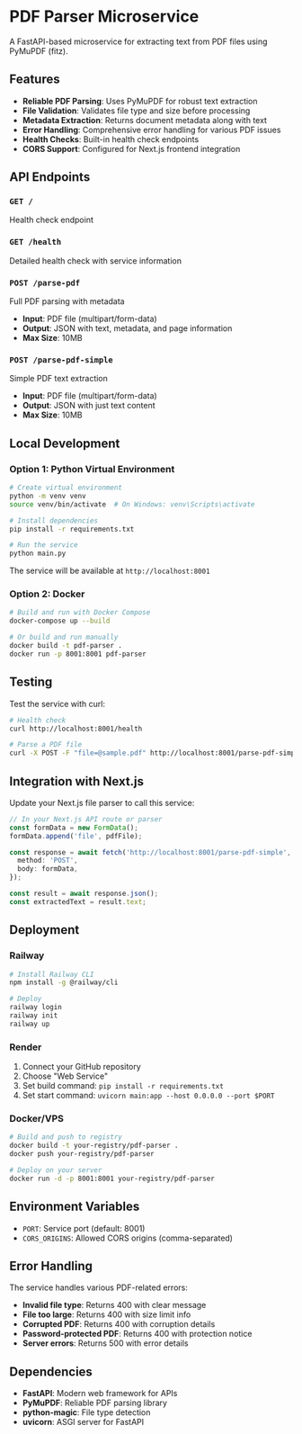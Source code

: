 # PDF Parser Microservice

A FastAPI-based microservice for extracting text from PDF files using PyMuPDF (fitz).

## Features

- **Reliable PDF Parsing**: Uses PyMuPDF for robust text extraction
- **File Validation**: Validates file type and size before processing
- **Metadata Extraction**: Returns document metadata along with text
- **Error Handling**: Comprehensive error handling for various PDF issues
- **Health Checks**: Built-in health check endpoints
- **CORS Support**: Configured for Next.js frontend integration

## API Endpoints

### `GET /`
Health check endpoint

### `GET /health`
Detailed health check with service information

### `POST /parse-pdf`
Full PDF parsing with metadata
- **Input**: PDF file (multipart/form-data)
- **Output**: JSON with text, metadata, and page information
- **Max Size**: 10MB

### `POST /parse-pdf-simple`
Simple PDF text extraction
- **Input**: PDF file (multipart/form-data)  
- **Output**: JSON with just text content
- **Max Size**: 10MB

## Local Development

### Option 1: Python Virtual Environment

```bash
# Create virtual environment
python -m venv venv
source venv/bin/activate  # On Windows: venv\Scripts\activate

# Install dependencies
pip install -r requirements.txt

# Run the service
python main.py
```

The service will be available at `http://localhost:8001`

### Option 2: Docker

```bash
# Build and run with Docker Compose
docker-compose up --build

# Or build and run manually
docker build -t pdf-parser .
docker run -p 8001:8001 pdf-parser
```

## Testing

Test the service with curl:

```bash
# Health check
curl http://localhost:8001/health

# Parse a PDF file
curl -X POST -F "file=@sample.pdf" http://localhost:8001/parse-pdf-simple
```

## Integration with Next.js

Update your Next.js file parser to call this service:

```typescript
// In your Next.js API route or parser
const formData = new FormData();
formData.append('file', pdfFile);

const response = await fetch('http://localhost:8001/parse-pdf-simple', {
  method: 'POST',
  body: formData,
});

const result = await response.json();
const extractedText = result.text;
```

## Deployment

### Railway

```bash
# Install Railway CLI
npm install -g @railway/cli

# Deploy
railway login
railway init
railway up
```

### Render

1. Connect your GitHub repository
2. Choose "Web Service"
3. Set build command: `pip install -r requirements.txt`
4. Set start command: `uvicorn main:app --host 0.0.0.0 --port $PORT`

### Docker/VPS

```bash
# Build and push to registry
docker build -t your-registry/pdf-parser .
docker push your-registry/pdf-parser

# Deploy on your server
docker run -d -p 8001:8001 your-registry/pdf-parser
```

## Environment Variables

- `PORT`: Service port (default: 8001)
- `CORS_ORIGINS`: Allowed CORS origins (comma-separated)

## Error Handling

The service handles various PDF-related errors:

- **Invalid file type**: Returns 400 with clear message
- **File too large**: Returns 400 with size limit info
- **Corrupted PDF**: Returns 400 with corruption details
- **Password-protected PDF**: Returns 400 with protection notice
- **Server errors**: Returns 500 with error details

## Dependencies

- **FastAPI**: Modern web framework for APIs
- **PyMuPDF**: Reliable PDF parsing library
- **python-magic**: File type detection
- **uvicorn**: ASGI server for FastAPI
